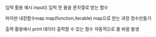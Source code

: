 입력 활용 예시
input()
입력 한 줄을 문자열로 받는 함수

파이썬 내장함수map
map(function,iterable)
map으로 받는 과정
정수만들기

출력 활용예시
print 데이터 출력할 수 있는 함수
자동적으로 줄 바꿈 발생